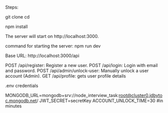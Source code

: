 Steps:



git clone <repository-url>
cd <repository-folder>






npm install









The server will start on http://localhost:3000.







command for starting the server: npm run dev




Base URL: http://localhost:3000/api






POST /api/register: Register a new user.
POST /api/login: Login with email and password.
POST /api/admin/unlock-user: Manually unlock a user account (Admin).
GET  /api/profile: gets user profile details










.env credentials


MONGODB_URL=mongodb+srv://node_interview_task:root@cluster0.jdbytoc.mongodb.net/
JWT_SECRET=secretKey
ACCOUNT_UNLOCK_TIME=30  #in minutes





